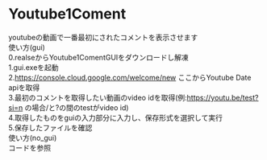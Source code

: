 # Youtube1Coment
youtubeの動画で一番最初にされたコメントを表示させます  
使い方(gui)  
0.realseからYoutube1ComentGUIをダウンロードし解凍  
1.gui.exeを起動  
2.https://console.cloud.google.com/welcome/new ここからYoutube Date apiを取得  
3.最初のコメントを取得したい動画のvideo idを取得(例:https://youtu.be/test?si=n の場合/と?の間のtestがvideo id)  
4.取得したものをguiの入力部分に入力し、保存形式を選択して実行  
5.保存したファイルを確認  
使い方(no_gui)  
コードを参照
